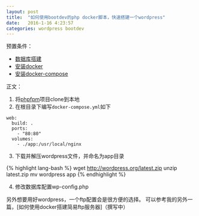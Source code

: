```yaml
---
layout: post
title:  "如何使用bootdev的php docker脚本，快速搭建一个wordpress"
date:   2016-1-16 4:23:57
categories: wordpress bootdev
---
```


预置条件：
* [数据库搭建]()
* [安装docker]()
* [安装docker-compose]()

正文：
1. 将[phpfpm](phpfpm)项目clone到本地
2. 在根目录下编写`docker-compose.yml`如下

```
web:
  build: .
  ports:
    - "80:80"
  volumes:
    - ./app:/usr/local/nginx
```

3. 下载并解压wordpress文件，并命名为app目录

{% highlight lang-bash %}
wget http://wordpress.org/latest.zip
unzip latest.zip
mv wordpress app
{% endhighlight %}

4. 修改数据库配置wp-config.php


另外想要用好wordpress，一个ftp配置会是很方便的选择。
可以参考我的另外一篇，[如何使用docker搭建简易ftp服务器]（撰写中）


[phpfpm]: https://github.com/chankongching/bootdev-nginx-phpfpm56-docker
